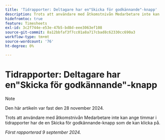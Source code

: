```yaml
---
title: 'Tidrapporter: Deltagare har en"Skicka för godkännande"-knapp'
description: Trots att användare med åtkomstnivån Medarbetare inte kan ange timmar i tidrapporter har de en Skicka för godkännande-knapp som de kan klicka på.
hidefromtoc: true
feature: Timesheets
exl-id: 3c2f744e-e53e-47b5-bd8d-eee3063ef108
source-git-commit: 8a12bbfaf3f7cc01a8a717cbad8c62330cc690a3
workflow-type: tm+mt
source-wordcount: '76'
ht-degree: 0%

---
```


# Tidrapporter: Deltagare har en&quot;Skicka för godkännande&quot;-knapp

>[!NOTE]
>
>Den här artikeln var fast den 28 november 2024.

Trots att användare med åtkomstnivån Medarbetare inte kan ange timmar i tidrapporter har de en Skicka för godkännande-knapp som de kan klicka på.

_Först rapporterad 9 september 2024._
